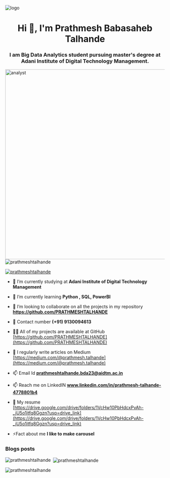 ![logo](https://github.com/PRATHMESHTALHANDE/PRATHMESHTALHANDE/blob/main/BiG%20data%20analyst_page-0001.jpg)
<h1 align="center">Hi 👋, I'm Prathmesh Babasaheb Talhande</h1>
<h3 align="center">I am Big Data Analytics student pursuing master's degree at Adani Institute of Digital Technology Management.</h3>

<img align="right" alt="analyst" width="600" src="https://github.com/PRATHMESHTALHANDE/PRATHMESHTALHANDE/blob/main/assets/147124556/b4e8a976-5f10-4e29-82c9-0fd92f9bf70c.png">

<p align="left"> <img src="https://komarev.com/ghpvc/?username=prathmeshtalhande&label=Profile%20views&color=0e75b6&style=flat" alt="prathmeshtalhande" /> </p>

<p align="left"> <a href="https://github.com/ryo-ma/github-profile-trophy"><img src="https://github-profile-trophy.vercel.app/?username=prathmeshtalhande" alt="prathmeshtalhande" /></a> </p>

- 🔭 I’m currently studying at **Adani Institute of Digital Technology Management**

- 🌱 I’m currently learning **Python , SQL, PowerBI**

- 👯 I’m looking to collaborate on all the projects in my repository **https://github.com/PRATHMESHTALHANDE**

- 🤝 Contact number **(+91) 9130094613**

- 👨‍💻 All of my projects are available at GitHub [https://github.com/PRATHMESHTALHANDE](https://github.com/PRATHMESHTALHANDE)

- 📝 I regularly write articles on Medium [https://medium.com/@prathmesh.talhande](https://medium.com/@prathmesh.talhande)

- 📫 Email Id **prathmeshtalhande.bda23@aidtm.ac.in**

- 📫 Reach me on LinkedIN **www.linkedin.com/in/prathmesh-talhande-4778801b4**

- 📄 My resume [https://drive.google.com/drive/folders/1VcHw10PbHdcxPvAh-_jU5o1itfq8Ggzn?usp=drive_link](https://drive.google.com/drive/folders/1VcHw10PbHdcxPvAh-_jU5o1itfq8Ggzn?usp=drive_link)

- ⚡Fact about me **I like to make carousel**

### Blogs posts
<!-- BLOG-POST-LIST:START -->
<!-- BLOG-POST-LIST:END -->

<p><img align="left" src="https://github-readme-stats.vercel.app/api/top-langs?username=prathmeshtalhande&show_icons=true&locale=en&layout=compact" alt="prathmeshtalhande" /></p>

<p>&nbsp;<img align="center" src="https://github-readme-stats.vercel.app/api?username=prathmeshtalhande&show_icons=true&locale=en" alt="prathmeshtalhande" /></p>

<p><img align="center" src="https://github-readme-streak-stats.herokuapp.com/?user=prathmeshtalhande&" alt="prathmeshtalhande" /></p>

